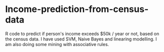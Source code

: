 # Income-prediction-from-census-data
R code to predict if person's income exceeds $50k / year or not, based on the census data.
I have used SVM, Naive Bayes and linearing modelling. I am also doing some mining with associative rules.

